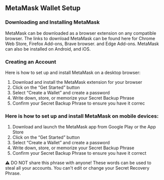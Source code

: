 

## MetaMask Wallet Setup

<h3>Downloading and Installing MetaMask</h3>

MetaMask can be downloaded as a browser extension on any compatible browser. 
The links to download MetaMask can be found here for Chrome Web Store, Firefox Add-ons, Brave browser. and Edge Add-ons.
MetaMask can also be installed on Android, and iOS.

<h3>Creating an Account</h3>
Here is how to set up and install MetaMask on a desktop browser:

1. Download and install the MetaMask extension for your browser
2. Click on the “Get Started” button
3. Select “Create a Wallet” and create a password
4. Write down, store, or memorize your Secret Backup Phrase
5. Confirm your Secret Backup Phrase to ensure you have it correc

<h3>Here is how to set up and install MetaMask on mobile devices:</h3>

1. Download and launch the MetaMask app from Google Play or the App Store
2. Click on the “Get Started” button
3. Select “Create a Wallet” and create a password
4. Write down, store, or memorize your Secret Backup Phrase
5. Confirm your Secret Backup Phrase to ensure you have it correct
  
 :warning: DO NOT share this phrase with anyone! These words can be used to steal all your accounts. You can't edit or change your Secret Recovery Phrase.        

